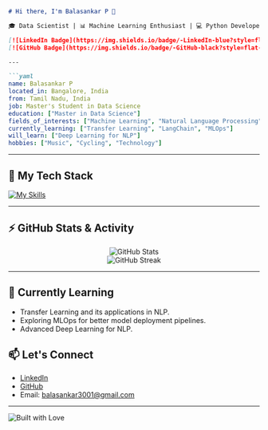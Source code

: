 
```markdown
# Hi there, I'm Balasankar P 👋

🎓 Data Scientist | 📊 Machine Learning Enthusiast | 💻 Python Developer

[![LinkedIn Badge](https://img.shields.io/badge/-LinkedIn-blue?style=flat-square&logo=Linkedin&logoColor=white&link=https://www.linkedin.com/in/balasankar-p-715230215)](https://www.linkedin.com/in/balasankar-p-715230215)
[![GitHub Badge](https://img.shields.io/badge/-GitHub-black?style=flat-square&logo=github&logoColor=white&link=https://github.com/BALASANKARP)](https://github.com/BALASANKARP)

---

```yaml
name: Balasankar P
located_in: Bangalore, India
from: Tamil Nadu, India
job: Master's Student in Data Science
education: ["Master in Data Science"]
fields_of_interests: ["Machine Learning", "Natural Language Processing", "Data Science", "APIs"]
currently_learning: ["Transfer Learning", "LangChain", "MLOps"]
will_learn: ["Deep Learning for NLP"]
hobbies: ["Music", "Cycling", "Technology"]
```

---

## 🔧 My Tech Stack

[![My Skills](https://skillicons.dev/icons?i=py,r,tensorflow,docker,linux,git,github,fastapi,mysql,aws)](https://www.linkedin.com/in/balasankar-p-715230215)

---

## ⚡ GitHub Stats & Activity

<p align="center">
  <img src="https://github-readme-stats.vercel.app/api?username=BALASANKARP&show_icons=true&theme=react&hide_border=true" alt="GitHub Stats" />
  <br>
  <img src="https://github-readme-streak-stats.herokuapp.com/?user=BALASANKARP&theme=dark&hide_border=true" alt="GitHub Streak" />
</p>

---

## 🌱 Currently Learning
- Transfer Learning and its applications in NLP.
- Exploring MLOps for better model deployment pipelines.
- Advanced Deep Learning for NLP.

## 📫 Let's Connect
- [LinkedIn](https://www.linkedin.com/in/balasankar-p-715230215)
- [GitHub](https://github.com/BALASANKARP)
- Email: [balasankar3001@gmail.com](mailto:balasankar3001@gmail.com)

---

![Built with Love](http://ForTheBadge.com/images/badges/built-with-love.svg)
```

